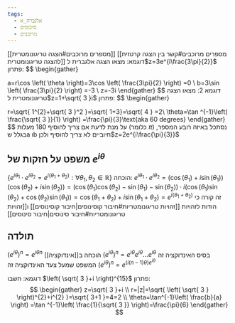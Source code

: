 ```yaml
---
tags:
  - אלגברה_א
  - סיכומים
  - מרוכבים
---
```

[[מספרים מרוכבים#הצגה טריגונומטרית]]
[[מספרים מרוכבים#קשר בין הצגה קרטזית להצגה טריגונומטרית]]
דוגמא:
מצאו הצגה אלגברית ל$z=3e^{i\frac{3\pi}{2}}$
פתרון:
$$
\begin{gather}

a=r\cos \left( \theta \right)=3\cos \left( \frac{3\pi}{2} \right) =0 \\
b=3\sin \left( \frac{3\pi}{2} \right) =-3 \\
z=-3i
\end{gather}
$$
דוגמא 2:
מצאו הצגה טריגונומטרית ל$z=1+\sqrt{ 3 }i$
פתרון:
$$
\begin{gather}

r=\sqrt{ 1^{2}+\sqrt{ 3 }^2 }=\sqrt{  1+3}=\sqrt{ 4 } =2\\
\theta=\tan ^{-1}\left( \frac{\sqrt{ 3 }}{1} \right) =\frac{\pi}{3}\text{aka 60 degrees}
\end{gather}
$$
על מנת לדעת אם צריך להוסיף 180 מעלות (כלומר $\pi$) נסתכל באיזה רובע המספר, בגלל שa וb חיוביים לא צריך להוסיף ולכן$z=2e^{i\frac{\pi}{3}}$

## משפט על חזקות של $e^{i\theta}$
$\left\{e^{i\theta_{1}}\cdot e^{i\theta_{2}}=e^{i\left( \theta_{1}+\theta_{2} \right)}:\forall \theta_{1},\theta_{2}\in \mathbb{R} \right\}$
הוכחה:
$e^{i\theta_{1}}\cdot e^{i\theta_{2}}=\left( \cos(\theta_{1})+i\sin(\theta_{1}) \right)\left( \cos(\theta_{2})+i\sin(\theta_{2}) \right)=(\cos(\theta_{1})\cos(\theta_{2})-\sin(\theta_{1})-\sin(\theta_{2}))\cdot i(\cos (\theta_{1})\sin(\theta_{2})+\cos(\theta_{2})\sin(\theta_{1}))=\cos(\theta_{1}+\theta_{2})+i\sin(\theta_{1}+\theta_{2})=e^{i(\theta_{1}+\theta_{2})}$
זה קורה כי הודות לזהויות [[זהויות טריגונומטריות#חיבור קוסינוסים|חיבור קוסינוסים]] ו[[זהויות טריגונומטריות#חיבור סינוסים|חיבור סינוסים]]
## תולדה
$(e^{i\theta})^n=e^{i\theta n}$
הוכחה ב[[אינדוקציה]]
$\left( e^{i\theta} \right)^n=e^{i\theta}e^{i\theta}\dots e^{i\theta}$
בסיס האינדוקציה זה המשפט שמעל
צעד האינדוקציה זה
$(e^{i\theta})^n=e^{\left( i\left(  n-1\right)\theta \right)e^{i\theta}}$

דוגמא: חשבו $\left( \sqrt{ 3 }+i \right)^{15}$
פתרון:
$$
\begin{gather}
z=\sqrt{ 3 }+i \\
r=|z|=\sqrt{ \left( \sqrt{ 3 } \right)^{2}+i^{2} }=\sqrt{ 3+1 }=4=2 \\
\theta=\tan^{-1}\left( \frac{b}{a} \right) =\tan ^{-1}\left( \frac{1}{\sqrt{ 3 }} \right)=\frac{\pi}{6}
\end{gather}
$$